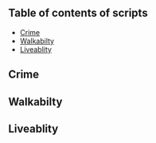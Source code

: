 ## Table of contents of scripts
* [Crime](#crime)
* [Walkabilty](wWalkabilty)
* [Liveablity](#liveablity)

## Crime
	
## Walkabilty
	
## Liveablity